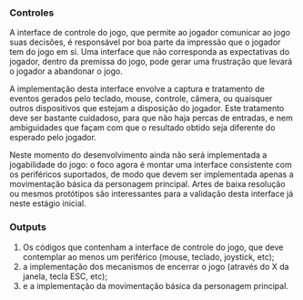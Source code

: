 ### Controles

A interface de controle do jogo, que permite ao jogador comunicar ao jogo suas
decisões, é responsável por boa parte da impressão que o jogador tem do jogo
em si. Uma interface que não corresponda as expectativas do jogador, dentro da
premissa do jogo, pode gerar uma frustração que levará o jogador a abandonar
o jogo.

A implementação desta interface envolve a captura e tratamento de eventos
gerados pelo teclado, mouse, controle, câmera, ou quaisquer outros dispositivos
que estejam a disposição do jogador. Este tratamento deve ser bastante
cuidadoso, para que não haja percas de entradas, e nem ambiguidades que façam
com que o resultado obtido seja diferente do esperado pelo jogador.

Neste momento do desenvolvimento ainda não será implementada a jogabilidade do
jogo: o foco agora é montar uma interface consistente com os periféricos
suportados, de modo que devem ser implementada apenas a movimentação básica
da personagem principal. Artes de baixa resolução ou mesmos protótipos são
interessantes para a validação desta interface já neste estágio inicial.

### Outputs

1. Os códigos que contenham a interface de controle do jogo, que deve 
   contemplar ao menos um periférico (mouse, teclado, joystick, etc);
2. a implementação dos mecanismos de encerrar o jogo (através do X da
   janela, tecla ESC, etc);
3. e a implementação da movimentação básica da personagem principal.
